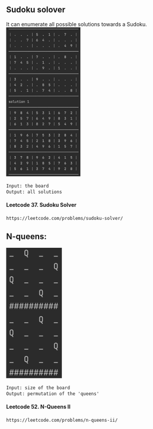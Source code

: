 ## Sudoku solover  
It can enumerate all possible solutions towards a Sudoku.  
<img width = "200" height = "400" src = "https://github.com/CocoYard/DFS-Backtracking/blob/master/image/Sudoku.png"/>

    Input: the board  
    Output: all solutions
#### Leetcode 37. Sudoku Solver
    https://leetcode.com/problems/sudoku-solver/
    
## N-queens:  
<img width = "150" height = "350" src = "https://github.com/CocoYard/DFS-Backtracking/blob/master/image/Nqueens.png"/>

    Input: size of the board  
    Output: permutation of the 'queens'
    
#### Leetcode 52. N-Queens II  
    https://leetcode.com/problems/n-queens-ii/

